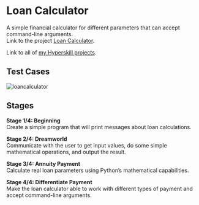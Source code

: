 # Loan Calculator
A simple financial calculator for different parameters that can accept command-line arguments.\
Link to the project [Loan Calculator](https://hyperskill.org/projects/90).

Link to all of [my Hyperskill projects](https://github.com/ana117/hyperskilll-projects).

## Test Cases
![loancalculator](https://user-images.githubusercontent.com/63540951/99353900-06610280-28d8-11eb-9d9b-3eab13e3f8b0.gif)

## Stages
**Stage 1/4: Beginning**\
Create a simple program that will print messages about loan calculations.

**Stage 2/4: Dreamworld**\
Communicate with the user to get input values, do some simple mathematical operations, and output the result.

**Stage 3/4: Annuity Payment**\
Calculate real loan parameters using Python’s mathematical capabilities.

**Stage 4/4: Differentiate Payment**\
Make the loan calculator able to work with different types of payment and accept command-line arguments.
